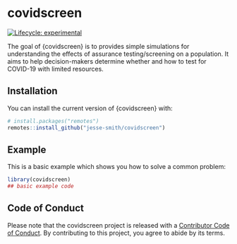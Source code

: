 
<!-- README.md is generated from README.Rmd. Please edit that file -->

# covidscreen

<!-- badges: start -->

[![Lifecycle:
experimental](https://img.shields.io/badge/lifecycle-experimental-orange.svg)](https://lifecycle.r-lib.org/articles/stages.html#experimental)
<!-- badges: end -->

The goal of {covidscreen} is to provides simple simulations for
understanding the effects of assurance testing/screening on a
population. It aims to help decision-makers determine whether and how to
test for COVID-19 with limited resources.

## Installation

You can install the current version of {covidscreen} with:

``` r
# install.packages("remotes")
remotes::install_github("jesse-smith/covidscreen")
```

## Example

This is a basic example which shows you how to solve a common problem:

``` r
library(covidscreen)
## basic example code
```

## Code of Conduct

Please note that the covidscreen project is released with a [Contributor
Code of
Conduct](https://contributor-covenant.org/version/2/0/CODE_OF_CONDUCT.html).
By contributing to this project, you agree to abide by its terms.
